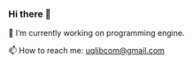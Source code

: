 ### Hi there 👋

🔭 I’m currently working on programming engine.

📫 How to reach me: uqlibcom@gmail.com
